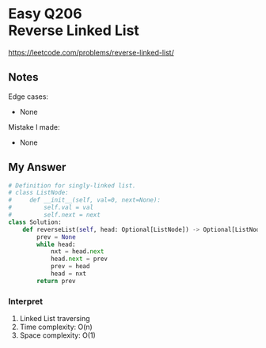 # Easy Q206 <br> Reverse Linked List

https://leetcode.com/problems/reverse-linked-list/

## Notes
Edge cases:
* None

Mistake I made:
* None

## My Answer
```Python
# Definition for singly-linked list.
# class ListNode:
#     def __init__(self, val=0, next=None):
#         self.val = val
#         self.next = next
class Solution:
    def reverseList(self, head: Optional[ListNode]) -> Optional[ListNode]:
        prev = None
        while head:
            nxt = head.next
            head.next = prev
            prev = head
            head = nxt
        return prev
```

### Interpret
1. Linked List traversing
2. Time complexity: O(n)
3. Space complexity: O(1)




